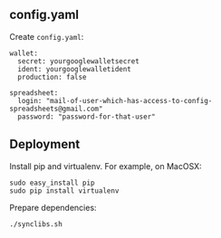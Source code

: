 config.yaml
----------------

Create `config.yaml`:

```
wallet:
  secret: yourgooglewalletsecret
  ident: yourgooglewalletident
  production: false

spreadsheet:
  login: "mail-of-user-which-has-access-to-config-spreadsheets@gmail.com"
  password: "password-for-that-user"
```

Deployment
-----------

Install pip and virtualenv. For example, on MacOSX:

```
sudo easy_install pip
sudo pip install virtualenv
```

Prepare dependencies:

```
./synclibs.sh
```
